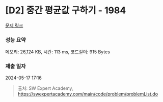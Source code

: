 # [D2] 중간 평균값 구하기 - 1984 

[문제 링크](https://swexpertacademy.com/main/code/problem/problemDetail.do?contestProbId=AV5Pw_-KAdcDFAUq) 

### 성능 요약

메모리: 26,124 KB, 시간: 113 ms, 코드길이: 915 Bytes

### 제출 일자

2024-05-17 17:16



> 출처: SW Expert Academy, https://swexpertacademy.com/main/code/problem/problemList.do